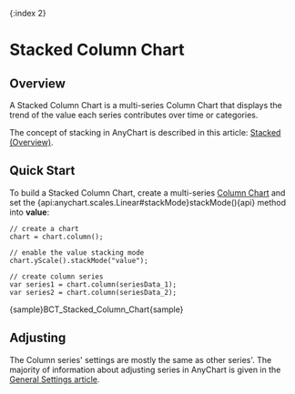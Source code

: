 {:index 2}
# Stacked Column Chart

## Overview

A Stacked Column Chart is a multi-series Column Chart that displays the trend of the value each series contributes over time or categories.

The concept of stacking in AnyChart is described in this article: [Stacked (Overview)](../Overview).

## Quick Start

To build a Stacked Column Chart, create a multi-series [Column Chart](../../Column_Chart) and set the {api:anychart.scales.Linear#stackMode}stackMode(){api} method into **value**:

```
// create a chart
chart = chart.column();

// enable the value stacking mode
chart.yScale().stackMode("value");

// create column series
var series1 = chart.column(seriesData_1);
var series2 = chart.column(seriesData_2);
```

{sample}BCT\_Stacked\_Column\_Chart{sample}

## Adjusting

The Column series' settings are mostly the same as other series'. The majority of information about adjusting series in AnyChart is given in the [General Settings article](../../General_Settings).